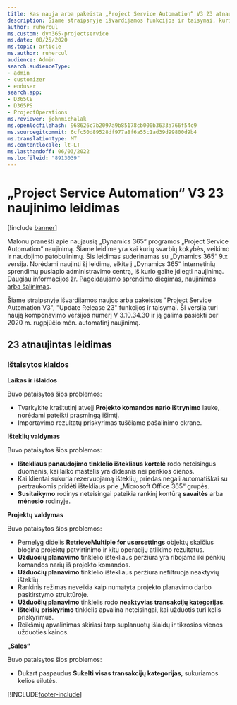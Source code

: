 ```yaml
---
title: Kas nauja arba pakeista „Project Service Automation“ V3 23 atnaujintame leidime
description: Šiame straipsnyje išvardijamos funkcijos ir taisymai, kuriuos galima rasti "Project Service Automation Update Release 23", V3.
author: ruhercul
ms.custom: dyn365-projectservice
ms.date: 08/25/2020
ms.topic: article
ms.author: ruhercul
audience: Admin
search.audienceType:
- admin
- customizer
- enduser
search.app:
- D365CE
- D365PS
- ProjectOperations
ms.reviewer: johnmichalak
ms.openlocfilehash: 968626c7b2097a9b85178cb000b3633a766f54c9
ms.sourcegitcommit: 6cfc50d89528df977a8f6a55c1ad39d99800d9b4
ms.translationtype: MT
ms.contentlocale: lt-LT
ms.lasthandoff: 06/03/2022
ms.locfileid: "8913039"
---
```

# <a name="project-service-automation-update-release-23-v3"></a>„Project Service Automation“ V3 23 naujinimo leidimas

[!include [banner](../includes/psa-now-project-operations.md)]

Malonu pranešti apie naujausią „Dynamics 365“ programos „Project Service Automation“ naujinimą. Šiame leidime yra kai kurių svarbių kokybės, veikimo ir naudojimo patobulinimų. Šis leidimas suderinamas su „Dynamics 365“ 9.x versija. Norėdami naujinti šį leidimą, eikite į „Dynamics 365“ internetinių sprendimų puslapio administravimo centrą, iš kurio galite įdiegti naujinimą. Daugiau informacijos žr. [Pageidaujamo sprendimo diegimas, naujinimas arba šalinimas](/power-platform/admin/install-remove-preferred-solution).

Šiame straipsnyje išvardijamos naujos arba pakeistos "Project Service Automation V3", "Update Release 23" funkcijos ir taisymai. Ši versija turi naują komponavimo versijos numerį V 3.10.34.30 ir ją galima pasiekti per 2020 m. rugpjūčio mėn. automatinį naujinimą.

## <a name="update-release-23"></a>23 atnaujintas leidimas

### <a name="bug-fixes"></a>Ištaisytos klaidos

**Laikas ir išlaidos**

Buvo pataisytos šios problemos:
- Tvarkykite kraštutinį atvejį **Projekto komandos nario ištrynimo** lauke, norėdami pateikti prasmingą išimtį.
- Importavimo rezultatų priskyrimas tuščiame pašalinimo ekrane.

**Išteklių valdymas**

Buvo pataisytos šios problemos:

- **Ištekliaus panaudojimo tinklelio ištekliaus kortelė** rodo neteisingus duomenis, kai laiko mastelis yra didesnis nei penkios dienos.
- Kai klientai sukuria rezervuojamą išteklių, priedas negali automatiškai su pertraukomis pridėti ištekliaus prie „Microsoft Office 365“ grupės.
- **Susitaikymo** rodinys neteisingai pateikia rankinį kontūrą **savaitės** arba **mėnesio** rodinyje.

**Projektų valdymas**

Buvo pataisytos šios problemos:

- Pernelyg didelis **RetrieveMultiple for usersettings** objektų skaičius blogina projektų patvirtinimo ir kitų operacijų atlikimo rezultatus.
- **Užduočių planavimo** tinklelio ištekliaus peržiūra yra ribojama iki penkių komandos narių iš projekto komandos. 
- **Užduočių planavimo** tinklelio ištekliaus peržiūra nefiltruoja neaktyvių išteklių.
- Rankinis režimas neveikia kaip numatyta projekto planavimo darbo paskirstymo struktūroje.
- **Užduočių planavimo** tinklelis rodo **neaktyvias transakcijų kategorijas**.
- **Išteklių priskyrimo** tinklelis apvalina neteisingai, kai užduotis turi kelis priskyrimus.
- Reikšmių apvalinimas skiriasi tarp suplanuotų išlaidų ir tikrosios vienos užduoties kainos.

**„Sales“**

Buvo pataisytos šios problemos:

- Dukart paspaudus **Sukelti visas transakcijų kategorijas**, sukuriamos kelios eilutės.


[!INCLUDE[footer-include](../includes/footer-banner.md)]
